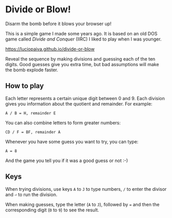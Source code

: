 
# Divide or Blow!

Disarm the bomb before it blows your browser up!

This is a simple game I made some years ago. It is based on an old DOS game called *Divide and Conquer* (IIRC) I liked to play when I was younger.

https://luciopaiva.github.io/divide-or-blow

Reveal the sequence by making divisions and guessing each of the ten digits. Good guesses give you extra time, but bad
assumptions will make the bomb explode faster.

## How to play

Each letter represents a certain unique digit between 0 and 9. Each division gives you information about the quotient
and remainder. For example:

    A / B = H, remainder E

You can also combine letters to form greater numbers:

    CD / F = BF, remainder A

Whenever you have some guess you want to try, you can type:

    A = 8

And the game you tell you if it was a good guess or not :-)

## Keys

When trying divisions, use keys `A` to `J` to type numbers, `/` to enter the divisor and `⏎` to run the division.

When making guesses, type the letter (`A` to `J`), followed by `=` and then the corresponding digit (`0` to `9`) to see
the result.
